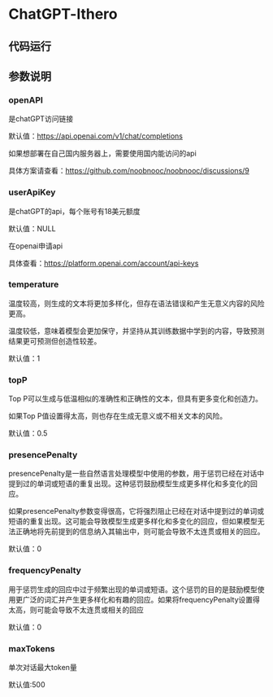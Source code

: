 # ChatGPT-lthero

## 代码运行







## 参数说明

### openAPI

是chatGPT访问链接

默认值：https://api.openai.com/v1/chat/completions

如果想部署在自己国内服务器上，需要使用国内能访问的api

具体方案请查看：https://github.com/noobnooc/noobnooc/discussions/9



### userApiKey

是chatGPT的api，每个账号有18美元额度

默认值：NULL

在openai申请api

具体查看：https://platform.openai.com/account/api-keys



### temperature

温度较高，则生成的文本将更加多样化，但存在语法错误和产生无意义内容的风险更高。

温度较低，意味着模型会更加保守，并坚持从其训练数据中学到的内容，导致预测结果更可预测但创造性较差。

默认值：1



### topP

Top P可以生成与低温相似的准确性和正确性的文本，但具有更多变化和创造力。

如果Top P值设置得太高，则也存在生成无意义或不相关文本的风险。

默认值：0.5



### presencePenalty

presencePenalty是一些自然语言处理模型中使用的参数，用于惩罚已经在对话中提到过的单词或短语的重复出现。这种惩罚鼓励模型生成更多样化和多变化的回应。

如果presencePenalty参数变得很高，它将强烈阻止已经在对话中提到过的单词或短语的重复出现。这可能会导致模型生成更多样化和多变化的回应，但如果模型无法正确地将先前提到的信息纳入其输出中，则可能会导致不太连贯或相关的回应。

默认值：0



### frequencyPenalty

用于惩罚生成的回应中过于频繁出现的单词或短语。这个惩罚的目的是鼓励模型使用更广泛的词汇并产生更多样化和有趣的回应。如果将frequencyPenalty设置得太高，则可能会导致不太连贯或相关的回应

默认值：0



### maxTokens

单次对话最大token量

默认值:500
